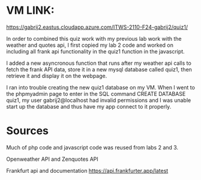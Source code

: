 # VM LINK: 
https://gabrij2.eastus.cloudapp.azure.com/ITWS-2110-F24-gabrij2/quiz1/


In order to combined this quiz work with my previous lab work with the weather and quotes api, I first copied my lab 2 code and worked on including all frank api functionality in the quiz1 function in the javascript. 

I added a new asyncronous function that runs after my weather api calls to fetch the frank API data, store it in a new mysql database called quiz1, then retrieve it and display it on the webpage. 

I ran into trouble creating the new quiz1 database on my VM. When I went to the phpmyadmin page to enter in the SQL command CREATE DATABASE quiz1, my user gabrij2@localhost had invalid permissions and I was unable start up the database and thus have my app connect to it properly. 


# Sources
Much of php code and javascript code was reused from labs 2 and 3. 

Openweather API and Zenquotes API

Frankfurt api and documentation https://api.frankfurter.app/latest